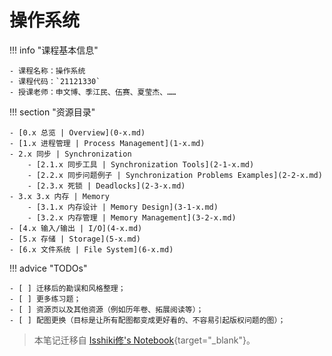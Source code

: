 # 操作系统

!!! info "课程基本信息"

    - 课程名称：操作系统
    - 课程代码：`21121330`
    - 授课老师：申文博、季江民、伍赛、夏莹杰、……

!!! section "资源目录"

    - [0.x 总览 | Overview](0-x.md)
    - [1.x 进程管理 | Process Management](1-x.md)
    - 2.x 同步 | Synchronization
        - [2.1.x 同步工具 | Synchronization Tools](2-1-x.md)
        - [2.2.x 同步问题例子 | Synchronization Problems Examples](2-2-x.md)
        - [2.3.x 死锁 | Deadlocks](2-3-x.md)
    - 3.x 3.x 内存 | Memory
        - [3.1.x 内存设计 | Memory Design](3-1-x.md)
        - [3.2.x 内存管理 | Memory Management](3-2-x.md)
    - [4.x 输入/输出 | I/O](4-x.md)
    - [5.x 存储 | Storage](5-x.md)
    - [6.x 文件系统 | File System](6-x.md)

!!! advice "TODOs"

    - [ ] 迁移后的勘误和风格整理；
    - [ ] 更多练习题；
    - [ ] 资源页以及其他资源（例如历年卷、拓展阅读等）；
    - [ ] 配图更换（目标是让所有配图都变成更好看的、不容易引起版权问题的图）；

> 本笔记迁移自 [Isshiki修's Notebook](https://note.isshikih.top/cour_note/D3QD_OperatingSystem/){target="_blank"}。